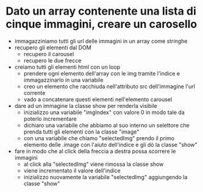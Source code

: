 # Dato un array contenente una lista di cinque immagini, creare un carosello

- immagazziniamo tutti gli url delle immagini in un array come stringhe
- recupero gli elementi dal DOM
  - recupero il carousel
  - recupero le due frecce
- creiamo tutti gli elementi html con un loop
  - prendere ogni elemento dell'array con le img tramite l'indice e immagazzinarlo in una variabile
  - creo un elemento che racchiuda nell'attributo src dell'immagine l'url corrente
  - vado a concatenare questi elementi nell'elemento carousel
- dare ad un immagine la classe show per renderla visibile
  - inizializzo una variabile "imgIndex" con valore 0 in modo tale da poterlo incrementare
  - dichiaro una variabile che abbiamo al suo interno un selettore che prenda tutti gli elementi con la classe "image"
  - con una variabile che chiamo "selectedImg" prendo il primo elemento delle .image con l'aiuto dell'indice e gli dò la classe "show"
- fare in modo che al click della freccia a destra possa scorrere le immagini
  - al click alla "selectedImg" viene rimossa la classe show
  - viene incrementato il valore dell'indice
  - inizializzo nuovamente la variabile "selectedImg" aggiungendo la    classe "show"


  